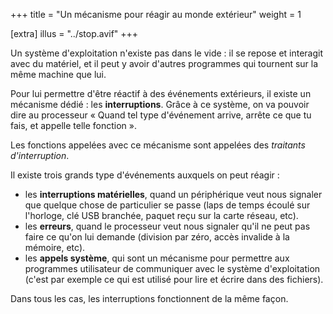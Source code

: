 +++
title = "Un mécanisme pour réagir au monde extérieur"
weight = 1

[extra]
illus = "../stop.avif"
+++

Un système d'exploitation n'existe pas dans le vide : il se repose
et interagit avec du matériel, et il peut y avoir d'autres programmes
qui tournent sur la même machine que lui.

Pour lui permettre d'être réactif à des événements extérieurs, il existe
un mécanisme dédié : les **interruptions**. Grâce à ce système, on va pouvoir
dire au processeur « Quand tel type d'événement arrive, arrête ce que tu fais,
et appelle telle fonction ».

Les fonctions appelées avec ce mécanisme sont appelées des *traitants d'interruption*.

Il existe trois grands type d'événements auxquels on peut réagir :

- les **interruptions matérielles**, quand un périphérique veut nous signaler
  que quelque chose de particulier se passe (laps de temps écoulé sur l'horloge,
  clé USB branchée, paquet reçu sur la carte réseau, etc).
- les **erreurs**, quand le processeur veut nous signaler qu'il ne peut pas faire
  ce qu'on lui demande (division par zéro, accès invalide à la mémoire, etc).
- les **appels système**, qui sont un mécanisme pour permettre aux programmes utilisateur
  de communiquer avec le système d'exploitation (c'est par exemple ce qui est utilisé pour
  lire et écrire dans des fichiers).

Dans tous les cas, les interruptions fonctionnent de la même façon.